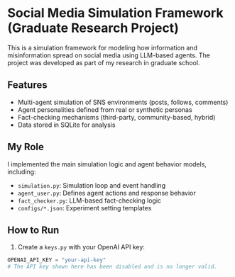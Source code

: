 # Social Media Simulation Framework (Graduate Research Project)

This is a simulation framework for modeling how information and misinformation spread on social media using LLM-based agents. The project was developed as part of my research in graduate school.

## Features

- Multi-agent simulation of SNS environments (posts, follows, comments)
- Agent personalities defined from real or synthetic personas
- Fact-checking mechanisms (third-party, community-based, hybrid)
- Data stored in SQLite for analysis

## My Role

I implemented the main simulation logic and agent behavior models, including:

- `simulation.py`: Simulation loop and event handling
- `agent_user.py`: Defines agent actions and response behavior
- `fact_checker.py`: LLM-based fact-checking logic
- `configs/*.json`: Experiment setting templates

## How to Run

1. Create a `keys.py` with your OpenAI API key:
```python
OPENAI_API_KEY = "your-api-key"
# The API key shown here has been disabled and is no longer valid.
